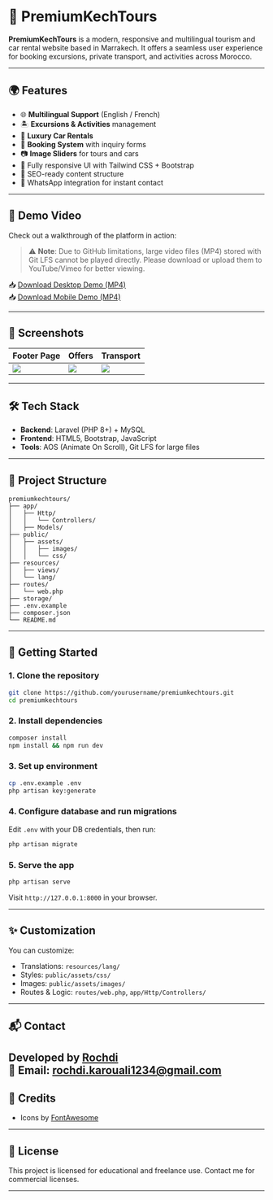 
# 🚗 PremiumKechTours

**PremiumKechTours** is a modern, responsive and multilingual tourism and car rental website based in Marrakech. It offers a seamless user experience for booking excursions, private transport, and activities across Morocco.

---

## 🌍 Features

- 🌐 **Multilingual Support** (English / French)
- 🏝️ **Excursions & Activities** management
- 🚗 **Luxury Car Rentals**
- 📆 **Booking System** with inquiry forms
- 📷 **Image Sliders** for tours and cars
- 🎨 Fully responsive UI with Tailwind CSS + Bootstrap
- 🧠 SEO-ready content structure
- 💬 WhatsApp integration for instant contact

---

## 🎥 Demo Video

Check out a walkthrough of the platform in action:

> ⚠️ **Note**: Due to GitHub limitations, large video files (MP4) stored with Git LFS cannot be played directly. Please download or upload them to YouTube/Vimeo for better viewing.

📥 [Download Desktop Demo (MP4)](PKtours_Desktop.mp4)  
📥 [Download Mobile Demo (MP4)](PKtours_Mobile.mp4)

---

## 📸 Screenshots

| Footer Page | Offers | Transport |
|-------------|--------|-----------|
| ![](Capture.PNG) | ![](Capture2.PNG) | ![](Capture3.PNG) |

---

## 🛠️ Tech Stack

- **Backend**: Laravel (PHP 8+) + MySQL
- **Frontend**: HTML5, Bootstrap, JavaScript
- **Tools**: AOS (Animate On Scroll), Git LFS for large files

---

## 📁 Project Structure

```
premiumkechtours/
├── app/
│   ├── Http/
│   │   └── Controllers/
│   ├── Models/
├── public/
│   ├── assets/
│   │   ├── images/
│   │   └── css/
├── resources/
│   ├── views/
│   └── lang/
├── routes/
│   └── web.php
├── storage/
├── .env.example
├── composer.json
└── README.md
```

---

## 🚀 Getting Started

### 1. Clone the repository

```bash
git clone https://github.com/yourusername/premiumkechtours.git
cd premiumkechtours
```

### 2. Install dependencies

```bash
composer install
npm install && npm run dev
```

### 3. Set up environment

```bash
cp .env.example .env
php artisan key:generate
```

### 4. Configure database and run migrations

Edit `.env` with your DB credentials, then run:

```bash
php artisan migrate
```

### 5. Serve the app

```bash
php artisan serve
```

Visit `http://127.0.0.1:8000` in your browser.

---

## ✨ Customization

You can customize:

- Translations: `resources/lang/`
- Styles: `public/assets/css/`
- Images: `public/assets/images/`
- Routes & Logic: `routes/web.php`, `app/Http/Controllers/`

---

## 📬 Contact

**Developed by [Rochdi](mailto:rochdi.karouali1234@gmail.com)**  
📧 Email: rochdi.karouali1234@gmail.com  
---

## 💖 Credits

- Icons by [FontAwesome](https://fontawesome.com/)
---

## 📄 License

This project is licensed for educational and freelance use. Contact me for commercial licenses.

---

